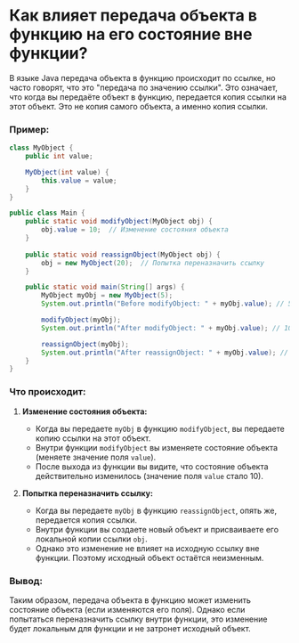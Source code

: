 # Как влияет передача объекта в функцию на его состояние вне функции?

В языке Java передача объекта в функцию происходит по ссылке, но часто говорят, что это "передача по значению ссылки". Это означает, что когда вы передаёте объект в функцию, передается копия ссылки на этот объект. Это не копия самого объекта, а именно копия ссылки.

### Пример:

```java
class MyObject {
    public int value;

    MyObject(int value) {
        this.value = value;
    }
}

public class Main {
    public static void modifyObject(MyObject obj) {
        obj.value = 10;  // Изменение состояния объекта
    }
    
    public static void reassignObject(MyObject obj) {
        obj = new MyObject(20);  // Попытка переназначить ссылку
    }

    public static void main(String[] args) {
        MyObject myObj = new MyObject(5);
        System.out.println("Before modifyObject: " + myObj.value); // 5

        modifyObject(myObj);
        System.out.println("After modifyObject: " + myObj.value); // 10

        reassignObject(myObj);
        System.out.println("After reassignObject: " + myObj.value); // 10
    }
}
```

### Что происходит:

1. **Изменение состояния объекта:**
    - Когда вы передаете `myObj` в функцию `modifyObject`, вы передаете копию ссылки на этот объект.
    - Внутри функции `modifyObject` вы изменяете состояние объекта (меняете значение поля `value`).
    - После выхода из функции вы видите, что состояние объекта действительно изменилось (значение поля `value` стало 10).

2. **Попытка переназначить ссылку:**
    - Когда вы передаете `myObj` в функцию `reassignObject`, опять же, передается копия ссылки.
    - Внутри функции вы создаете новый объект и присваиваете его локальной копии ссылки `obj`.
    - Однако это изменение не влияет на исходную ссылку вне функции. Поэтому исходный объект остаётся неизменным.

### Вывод:
Таким образом, передача объекта в функцию может изменить состояние объекта (если изменяются его поля). Однако если попытаться переназначить ссылку внутри функции, это изменение будет локальным для функции и не затронет исходный объект.